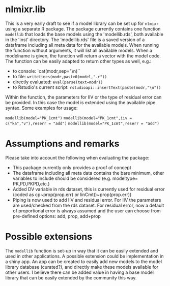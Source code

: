 # nlmixr.lib

This is a very early draft to see if a model library can be set up for `nlmixr` using a separate R package.
The package currently contains one function `modellib` that loads the base models using the 'modellib.rds', both available in the 'inst' directory.
The 'modellib.rds' file is a saved version of a dataframe including all meta data for the available models.
When running the function without arguments, it will list all available models. When a modelname is given, the function will return a vector with the model code.
The function can be easily adapted to return other types as well, e.g.:

-  to console: `cat(modr,sep="\n)``
-  to file: `writeLines(modr,paste0(model,".r"))`
-  directly evaluated: `eval(parse(text=modr))`
-  to Rstudio's current script: `rstudioapi::insertText(paste(modr,"\n"))`

Within the function, the parameters for IIV or the type of residual error can be provided. In this case the model is extended using the available pipe syntax.
Some examples for usage:

`modellib(model="PK_1cmt")`
`modellib(model="PK_1cmt",iiv = c("ka","v"),reserr = "add")`
`modellib(model="PK_1cmt",reserr = "add")`

# Assumptions and remarks

Please take into account the following when evaluating the package:

- This package currently only provides a proof of concept
- The dataframe including all meta data contains the bare minimum, other variables to include should be considered (e.g. modeltype= PK,PD,PKPD,etc.)
- Added DV variable in rds dataset, this is currently used for residual error (coded as cp~prop(prop.err) or linCmt()~prop(prop.err))
- Piping is now used to add IIV and residual error. For IIV the parameters are used/checked from the rds dataset. For residual error, now a default of proportional error is always assumed and the user can choose from pre-defined options: add, prop, add+prop

# Possible extensions

The `modellib` function is set-up in way that it can be easily extended and used in other applications.
A possible extension could be implementation in a shiny app. An app can be created to easily add new models to the model library database (curated?), and directly make these models available for other users.
I believe there can be added value in having a base model library that can be easily extended by the community this way.
